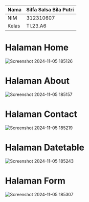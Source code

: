 | Nama | Silfa Salsa Bila Putri |
| --- | ------------------------ |
| NIM | 312310607 |
| Kelas | TI.23.A6 |


# Halaman Home

![Screenshot 2024-11-05 185126](https://github.com/user-attachments/assets/0c783d1c-04eb-4b1f-9713-58de3a4a692a)

# Halaman About

![Screenshot 2024-11-05 185157](https://github.com/user-attachments/assets/ff31d895-941c-448b-af0b-fe72213c06c1)

# Halaman Contact

![Screenshot 2024-11-05 185219](https://github.com/user-attachments/assets/75d9be15-9eee-42a1-9244-3d7ed4afbcbe)

# Halaman Datetable

![Screenshot 2024-11-05 185243](https://github.com/user-attachments/assets/096200d7-eaef-4cae-a659-e0339c6d4b53)

# Halaman Form

![Screenshot 2024-11-05 185307](https://github.com/user-attachments/assets/8c812d15-6f71-47b6-9fe0-316d82faa0b5)
